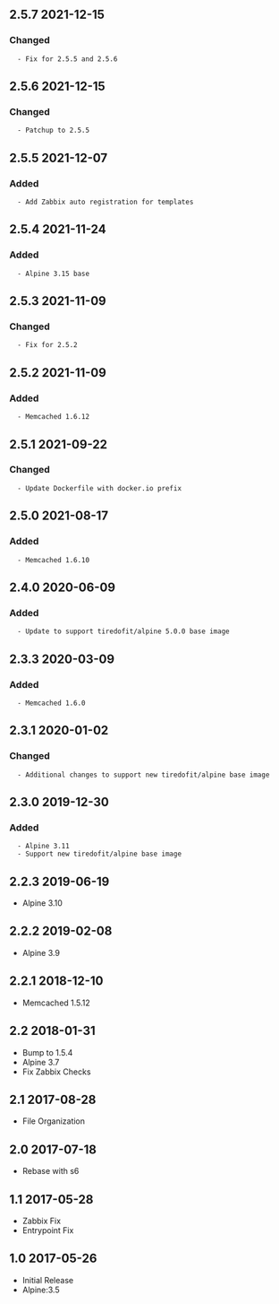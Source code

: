 ## 2.5.7 2021-12-15 <dave at tiredofit dot ca>

   ### Changed
      - Fix for 2.5.5 and 2.5.6


## 2.5.6 2021-12-15 <dave at tiredofit dot ca>

   ### Changed
      - Patchup to 2.5.5


## 2.5.5 2021-12-07 <dave at tiredofit dot ca>

   ### Added
      - Add Zabbix auto registration for templates


## 2.5.4 2021-11-24 <dave at tiredofit dot ca>

   ### Added
      - Alpine 3.15 base


## 2.5.3 2021-11-09 <dave at tiredofit dot ca>

   ### Changed
      - Fix for 2.5.2


## 2.5.2 2021-11-09 <dave at tiredofit dot ca>

   ### Added
      - Memcached 1.6.12


## 2.5.1 2021-09-22 <dave at tiredofit dot ca>

   ### Changed
      - Update Dockerfile with docker.io prefix


## 2.5.0 2021-08-17 <dave at tiredofit dot ca>

   ### Added
      - Memcached 1.6.10


## 2.4.0 2020-06-09 <dave at tiredofit dot ca>

   ### Added
      - Update to support tiredofit/alpine 5.0.0 base image


## 2.3.3 2020-03-09 <dave at tiredofit dot ca>

   ### Added
      - Memcached 1.6.0


## 2.3.1 2020-01-02 <dave at tiredofit dot ca>

   ### Changed
      - Additional changes to support new tiredofit/alpine base image


## 2.3.0 2019-12-30 <dave at tiredofit dot ca>

   ### Added
      - Alpine 3.11
      - Support new tiredofit/alpine base image


## 2.2.3 2019-06-19 <dave at tiredofit dot ca>

* Alpine 3.10

## 2.2.2 2019-02-08 <dave at tiredofit dot ca>

* Alpine 3.9

## 2.2.1 2018-12-10 <dave at tiredofit dot ca>

* Memcached 1.5.12

## 2.2 2018-01-31 <dave at tiredofit dot ca>

* Bump to 1.5.4
* Alpine 3.7
* Fix Zabbix Checks

## 2.1 2017-08-28 <dave at tiredofit dot ca>

* File Organization

## 2.0 2017-07-18 <dave at tiredofit dot ca>

* Rebase with s6

## 1.1 2017-05-28 <dave at tiredofit dot ca>

* Zabbix Fix
* Entrypoint Fix

## 1.0 2017-05-26 <dave at tiredofit dot ca>

* Initial Release
* Alpine:3.5
